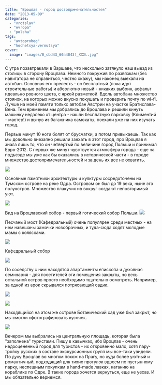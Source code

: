 ```yaml
---
title: "Вроцлав - город достопримечательностей"
date: "2013-05-09"
categories: 
  - "vrotslav"
  - "evropa"
  - "polsha"
tags: 
  - "avtoprobeg"
  - "hochetsya-vernutsya"
cover:
  image: "images/0_cbd43_60a4043f_XXXL.jpg"
---
```


С утра позавтракали в Варшаве, что несколько затянуло наш выезд из столицы в сторону Вроцлава. Немного покружив по развязкам (без навигатора не справиться, честно скажу), мы наконец выехали на автобан. Основная его прелесть - он бесплатный (пока идут строительные работы) и абсолютно новый - никаких выбоин, асфальт идеально ровного цвета, с яркой разметкой. Вдоль автобана множество стоянок, на которых можно вкусно покушать и проверить почту по wi-fi. Лучше на моей памяти только автобан Австрии на участке Братислава-Вена. Тем временем мы добрались до Вроцлава и решили кинуть машинку недалеко от центра - нашли бесплатную парковку (Климентий - мастер!) и вынув из багажника самокаты, поехали уже на них изучать город.

<!--more-->Первые минут 10 ноги болят от брусчатки, а потом привыкаешь. Так как мы довольно внезапно решили заехать в этот город, про Вроцлав я знала лишь то, что он четвертый по величине город Польши и принимал Евро-2012. С первых же минут чувствуется атмосфера города - еще на подъезде мы уже как бы оказались в исторической части - в городе множество достопримечательностей и за день их все не охватить.

[![](images/0_cbd38_4184f2a5_XXL.jpg)](http://fotki.yandex.ru/users/klimentij511/view/834872/)

Основные памятники архитектуры и культуры сосредоточены на Тумском острове на реке Одра. Островом он был до 19 века, ныне это полуостров. Множество плакучих ив вокруг создают неповторимый уют.

[![](images/0_cbd3a_4d917302_XXL.jpg)](http://fotki.yandex.ru/users/klimentij511/view/834874/)

Вид на Вроцлавский собор - первый готический собор Польши. [![](images/0_cbd4b_6cb266b9_XXL.jpg)](http://fotki.yandex.ru/users/klimentij511/view/834891/)

Песчаный мост (Кафедральный) очень популярен среди местных - на нем навешаны замочки новобрачных, и туда-сюда ходят молодые мамы с колясками.

[![](images/0_cbd51_4d92eebd_XXL.jpg)](http://fotki.yandex.ru/users/klimentij511/view/834897/)

Кафедральный собор

[![](images/0_cbd57_d52730cd_XXL.jpg)](http://fotki.yandex.ru/users/klimentij511/view/834903/)

По соседству с ним находятся апартаменты епископа и духовная семинария - для посетителей эти помещения закрыты, но весь остальной остров просто необходимо тщательно осмотреть. Например, за одной из арок скрывался потрясающий садик.

[![](images/0_cbd65_5dd95ca3_XXL.jpg)](http://fotki.yandex.ru/users/klimentij511/view/834917/)

[![](images/0_cbd63_ff88360d_XXL.jpg)](http://fotki.yandex.ru/users/klimentij511/view/834915/)

Находящийся на этом же острове Ботанический сад уже был закрыт, но мы смогли сфотографировать кусочек.

[![](images/0_cbd69_7e6263e8_XXL.jpg)](http://fotki.yandex.ru/users/klimentij511/view/834921/)

Вечером мы выбрались на центральную площадь, которая была "заполнена" туристами. Пишу в кавычках, ибо Вроцлав - очень недооцененный город для туристов - их откровенно мало, хотя пару-тройку русских в составе экскурсионных групп мы все-таки увидели. По духу Вроцлав во многом похож на Прагу, но куда более уютный и романтичный, подходящий для тихих прогулок вдвоем по пустынному парку, неспешным покупкам в hand-made лавках, катанию на кораблике по Одре. В такие города хочется вернуться, еще не уехав. И мы обязательно вернемся.
